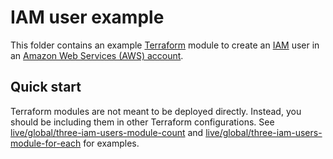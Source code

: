 # IAM user example

This folder contains an example [Terraform](https://www.terraform.io/) module to create an
[IAM](https://aws.amazon.com/iam/) user in an [Amazon Web Services (AWS) account](http://aws.amazon.com/).

## Quick start

Terraform modules are not meant to be deployed directly. Instead, you should be including them in other Terraform
configurations. See [live/global/three-iam-users-module-count](../../../live/global/three-iam-users-module-count) and
[live/global/three-iam-users-module-for-each](../../../live/global/three-iam-users-module-for-each) for examples.

